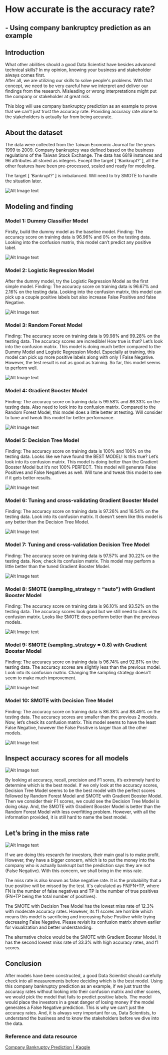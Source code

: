 # How accurate is the accuracy rate?
## - Using company bankruptcy prediction as an example

## Introduction
What other abilities should a good Data Scientist have besides advanced technical skills?  In my opinion, knowing your business and stakeholder always comes first.  
After all, we are utilizing our skills to solve people's problems.  With that concept, we need to be very careful how we interpret and deliver our findings from 
the research.  Misleading or wrong interpretations might put the company or stakeholder at great risk.

This blog will use company bankruptcy prediction as an example to prove that we can’t just trust the accuracy rate.  Providing accuracy rate alone to the stakeholders 
is actually far from being accurate.


## About the dataset
The data were collected from the Taiwan Economic Journal for the years 1999 to 2009. Company bankruptcy was defined based on the business regulations of the Taiwan 
Stock Exchange.  The data has 6819 instances and 96 attributes all stored as integers.  Except the target [ ‘Bankrupt?’ ], all the other features have been 
pre-processed, scaled and ready for modeling.

The target [ ‘Bankrupt?’ ] is imbalanced.  Will need to try SMOTE to handle the situation later.

![Alt Image text](png/imb_target.jpg)


## Modeling and finding

### Model 1: Dummy Classifier Model
Firstly, build the dummy model as the baseline model.
Finding: The accuracy score on training data is 96.96% and 0% on the testing data.  Looking into the confusion matrix, this model can’t predict any positive label.

![Alt Image text](png/cm1_dummy.jpg)

### Model 2: Logistic Regression Model
After the dummy model, try the Logistic Regression Model as the first simple model.
Finding: The accuracy score on training data is 96.67% and 2.16% on the testing data.  Looking into the confusion matrix, this model can pick up a couple 
positive labels but also increase False Positive and false Negative.

![Alt Image text](png/cm2_logreg.jpg)

### Model 3: Random Forest Model
Finding: The accuracy score on training data is 99.98% and 99.28% on the testing data. The accuracy scores are incredible!  How true is that?  Let’s look 
into the confusion matrix.  This model is doing much better compared to the Dummy Model and Logistic Regression Model.  Especially at training, this model 
can pick up more positive labels along with only 1 False Negative.  However,  the test result is not as good as training.  So far, this model seems to perform well.

![Alt Image text](png/cm3_rfc.jpg)

### Model 4: Gradient Booster Model
Finding: The accuracy score on training data is 99.58% and 86.33% on the testing data.  Also need to look into its confusion matrix.  Compared to the Random 
Forest Model, this model does a little better at testing.  Will consider to tune and tweak this model for better performance.

![Alt Image text](png/cm4_gbs.jpg)

### Model 5: Decision Tree Model
Finding: The accuracy score on training data is 100% and 100% on the testing data.  Looks like we have found the BEST MODEL!  Is this true?  Let’s look into 
its confusion matrix.  This model is doing better than the Gradient Booster Model but it’s not 100% PERFECT.  This model will generate False Positives and 
False Negatives as well.  Will tune and tweak this model to see if it gets better results.

![Alt Image text](png/cm5_dtc.jpg)

### Model 6: Tuning and cross-validating Gradient Booster Model
Finding: The accuracy score on training data is 97.26% and 16.54% on the testing data.  Look into its confusion matrix.  It doesn’t seem like this model is 
any better than the Decision Tree Model.

![Alt Image text](png/cm6_tunedgbs.jpg)

### Model 7: Tuning and cross-validation Decision Tree Model
Finding: The accuracy score on training data is 97.57% and 30.22% on the testing data.  Now, check its confusion matrix.  This model may perform a little better
than the tuned Gradient Booster Model.

![Alt Image text](png/cm7_tuneddtc.jpg)

### Model 8: SMOTE (sampling_strategy = “auto”) with Gradient Booster Model
Finding: The accuracy score on training data is 96.10% and 93.52% on the testing data.  The accuracy scores look good but we still need to check its confusion 
matrix.  Looks like SMOTE does perform better than the previous models.

![Alt Image text](png/cm8_smotegbsauto.jpg)

### Model 9: SMOTE (sampling_strategy = 0.8) with Gradient Booster Model
Finding: The accuracy score on training data is 96.74% and 92.81% on the testing data.  The accuracy scores are slightly less than the previous model.  Look 
into its confusion matrix.  Changing the sampling strategy doesn’t seem to make much improvement.

![Alt Image text](png/cm9_smotegbs80.jpg)

### Model 10: SMOTE with Decision Tree Model
Finding: The accuracy score on training data is 86.38% and 88.49% on the testing data.  The accuracy scores are smaller than the previous 2 models.  Now, let’s 
check its confusion matrix.  This model seems to have the least False Negative, however the False Positive is larger than all the other models.

![Alt Image text](png/cm10_smotedtc.jpg)


## Inspect accuracy scores for all models

![Alt Image text](png/score_table.jpg)

By looking at accuracy, recall, precision and F1 sores, it’s extremely hard to determine which is the best model.  If we only look at the accuracy scores, 
Decision Tree Model seems to be the best model with the perfect scores followed by Random Forest Model and SMOTE with Gradient Booster Model.  Then we consider 
their F1 scores, we could see the Decision Tree Model is doing okay.  And, the SMOTE with Gradient Booster Model is better than the Random Forest Model with 
less overfitting problem.  However, with all the information provided, it is still hard to name the best model.


## Let’s bring in the miss rate

![Alt Image text](png/score_table2.jpg)

If we are doing this research for investors, their main goal is to make profit.  However, they have a bigger concern, which is to put the money into the 
company who is actually bankrupt but the prediction says they are not (False Negative).  With this concern, we shall bring in the miss rate.

The miss rate is also known as false negative rate.  It is the probability that a true positive will be missed by the test. It's calculated as FN/FN+TP, where 
FN is the number of false negatives and TP is the number of true positives (FN+TP being the total number of positives).  

The SMOTE with Decision Tree Model has the lowest miss rate of 12.3% with moderate accuracy rates.  However, its f1 scores are horrible which means this model 
is sacrificing and increasing False Positive while trying decreasing False Negative.  Please revisit its confusion matrix shown earlier for visualization and 
better understanding.

The alternative choice would be the SMOTE with Gradient Booster Model.  It has the second lowest miss rate of 33.3% with high accuracy rates, and f1 scores.


## Conclusion
After models have been constructed, a good Data Scientist should carefully check into all measurements before deciding which is the best model.  Using this 
company bankruptcy prediction as an example, if we just trust the accuracy rates without looking into their confusion matrix and other scores, we would pick 
the model that fails to predict positive labels.  The model would place the investors in a great danger of losing money if the model generates a False Negative
prediction.  This is why we can’t just the accuracy rates.  And, it is always very important for us, Data Scientists,  to understand the business and to know 
the stakeholders before we dive into the data. 


### Reference and data resource
[Company Bankruptcy Prediction | Kaggle](https://www.kaggle.com/datasets/fedesoriano/company-bankruptcy-prediction)
